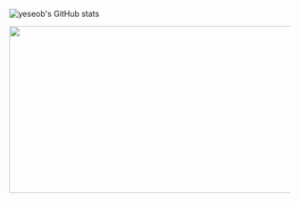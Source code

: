 ![yeseob's GitHub stats](https://github-readme-stats.vercel.app/api?username=ye-seob&hide=contribs,prs&show_icons=true&theme=stats)


<a href="https://github.com/devxb/gitanimals">
<img
  src="https://render.gitanimals.org/farms/ye-seob"
  width="600"
  height="300"
/>
</a>
